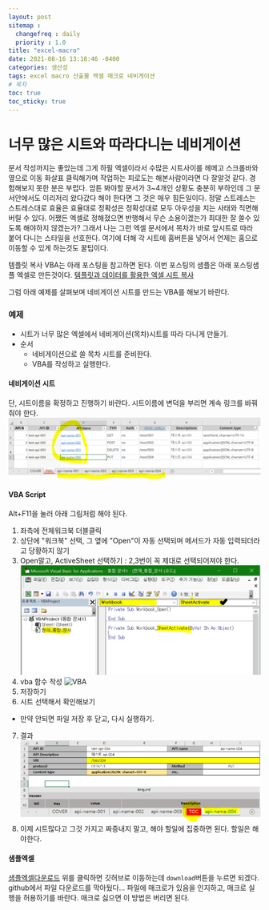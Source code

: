 ```yaml
---
layout: post
sitemap :
  changefreq : daily
  priority : 1.0
title: "excel-macro"
date: 2021-08-16 13:18:46 -0400
categories: 생산성
tags: excel macro 산출물 엑셀 메크로 네비게이션
# 목차
toc: true  
toc_sticky: true
---
```


# 너무 많은 시트와 따라다니는 네비게이션
문서 작성까지는 좋았는데 그게 하필 엑셀이라서 수많은 시트사이를 헤메고 스크롤바와 옆으로 이동 화살표 클릭해가며 작업하는 피로도는 해본사람이라면 다 잘알것 같다. 경험해보지 못한 분은 부럽다. 암튼 봐야할 문서가 3~4개인 상황도 충분히 부하인데 그 문서안에서도 이리저리 왔다갔다 해야 한다면 그 것은 매우 힘든일이다. 정말 스트레스는 스트레스대로 효율은 효율대로 정확성은 정확성대로 모두 아우성을 치는 사태와 직면해버릴 수 있다. 어쨌든 엑셀로 정해졌으면 반행해서 무슨 소용이겠는가 최대한 잘 쓸수 있도록 해야하지 않겠는가? 그래서 나는 그런 엑셀 문서에서 목차가 바로 앞시트로 따라 붙어 다니는 스타일을 선호한다. 여기에 더해 각 시트에 홈버튼을 넣어서 언제는 홈으로 이동할 수 있게 하는것도 꿀팁이다.

템플릿 복사 VBA는 아래 포스팅을 참고하면 된다. 이번 포스팅의 샘플은 아래 포스팅샘플 엑셀로 만든것이다.
[템플릿과 데이터를 활용한 엑셀 시트 복사](https://jungmockdan.github.io/2021-08-13-excel-mecro-001.md/excel-macro-001/#Template%20Sheet)

그럼 아래 예제를 살펴보며 네비게이션 시트를 만드는 VBA를 해보기 바란다.
### 예제

- 시트가 너무 많은 엑셀에서 네비게이션(목차)시트를 따라 다니게 만들기.
- 순서
  - 네비게이션으로 쓸 목차 시트를 준비한다.
  - VBA를 작성하고 실행한다.
  
#### 네비게이션 시트
단, 시트이름을 확정하고 진행하기 바란다. 시트이름에 변덕을 부리면 계속 링크를 바꿔줘야 한다.
![](https://github.com/JungMockdan/jungmockdan.github.com/blob/gh-pages/assets/images/post/excel-sheet-navi-before.PNG?raw=true)

#### VBA Script
Alt+F11을 눌러 아래 그림처럼 해야 된다. 
1. 좌측에 전체워크북 더블클릭
2. 상단에 "워크북" 선택, 그 옆에 "Open"이 자동 선택되며 메서드가 자동 입력되더라고 당황하지 않기
3. Open말고, ActiveSheet 선택하기 : 2,3번이 꼭 제대로 선택되어져야 한다.
![](https://github.com/JungMockdan/jungmockdan.github.com/blob/gh-pages/assets/images/post/excel-sheet-navi-vba2.PNG?raw=true)
4. vba 함수 작성
![VBA](https://github.com/JungMockdan/jungmockdan.github.com/blob/gh-pages/assets/images/post/excel-sheet-navi-vba1.PNG?raw=true)
5. 저장하기
6. 시트 선택해서 확인해보기 
- 만약 안되면 파일 저장 후 닫고, 다시 실행하기.
7. 결과
![VBA실행후](https://github.com/JungMockdan/jungmockdan.github.com/blob/gh-pages/assets/images/post/excel-sheet-navi-after.PNG?raw=true)
8. 이제 시트많다고 그것 가지고 짜증내지 말고, 해야 할일에 집중하면 된다. 할일은 해야한다.

#### 샘플엑셀

[샘플엑셀다운로드](https://github.com/JungMockdan/jungmockdan.github.com/blob/gh-pages/assets/macro%20sheet%20navigation.xlsm)
위를 클릭하면 깃허브로 이동하는데 `download`버튼을 누르면 되겠다. github에서 파일 다운로드를 막아뒀다... 파일에 매크로가 있음을 인지하고, 매크로 실행을 허용하기를 바란다. 매크로 싫으면 이 방법은 버리면 된다.